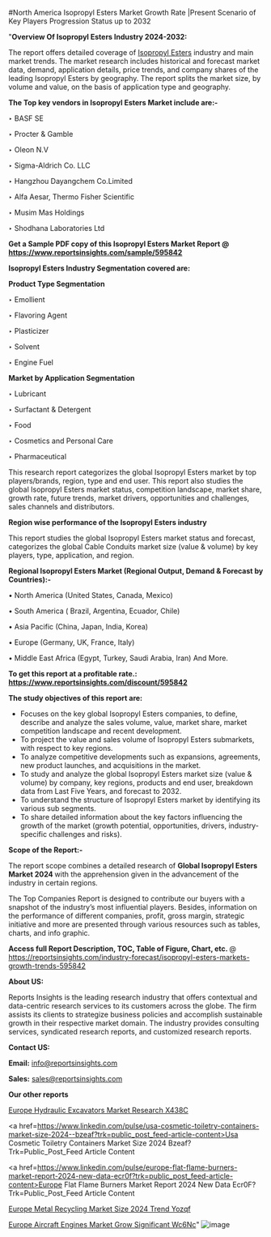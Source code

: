 #North America Isopropyl Esters Market Growth Rate |Present Scenario of Key Players Progression Status up to 2032

"<strong>Overview Of Isopropyl Esters Industry 2024-2032:</strong>

The report offers detailed coverage of <a href=https://www.reportsinsights.com/sample/595842>Isopropyl Esters</a> industry and main market trends. The market research includes historical and forecast market data, demand, application details, price trends, and company shares of the leading Isopropyl Esters by geography. The report splits the market size, by volume and value, on the basis of application type and geography.

<strong>The Top key vendors in Isopropyl Esters Market include are:- </strong>

‣ BASF SE


‣ Procter & Gamble


‣ Oleon N.V


‣ Sigma-Aldrich Co. LLC


‣ Hangzhou Dayangchem Co.Limited


‣ Alfa Aesar, Thermo Fisher Scientific


‣ Musim Mas Holdings


‣ Shodhana Laboratories Ltd

<strong>Get a Sample PDF copy of this Isopropyl Esters Market Report </strong><strong>@ <a href=https://www.reportsinsights.com/sample/595842 style=color:#0000ff;>https://www.reportsinsights.com/sample/595842</a> </strong>

<strong>Isopropyl Esters Industry Segmentation covered are:</strong>

<strong>Product Type Segmentation</strong>

‣    Emollient


‣ Flavoring Agent


‣ Plasticizer


‣ Solvent


‣ Engine Fuel

<strong>Market by Application Segmentation</strong>

‣   Lubricant


‣ Surfactant & Detergent


‣ Food


‣ Cosmetics and Personal Care


‣ Pharmaceutical

This research report categorizes the global Isopropyl Esters market by top players/brands, region, type and end user. This report also studies the global Isopropyl Esters market status, competition landscape, market share, growth rate, future trends, market drivers, opportunities and challenges, sales channels and distributors.

<strong>Region wise performance of the Isopropyl Esters industry</strong><strong> </strong>

This report studies the global Isopropyl Esters market status and forecast, categorizes the global Cable Conduits market size (value &amp; volume) by key players, type, application, and region. 

<strong>Regional Isopropyl Esters Market (Regional Output, Demand &amp; Forecast by Countries):-</strong>

• North America (United States, Canada, Mexico)

• South America ( Brazil, Argentina, Ecuador, Chile)

• Asia Pacific (China, Japan, India, Korea)

• Europe (Germany, UK, France, Italy)

• Middle East Africa (Egypt, Turkey, Saudi Arabia, Iran) And More.

<strong>To get this report at a profitable rate.: <a href=https://www.reportsinsights.com/discount/595842 style=color:#0000ff;>https://www.reportsinsights.com/discount/595842</a></strong>

<strong>The study objectives of this report are:</strong>
<ul>
  <li>Focuses on the key global Isopropyl Esters companies, to define, describe and analyze the sales volume, value, market share, market competition landscape and recent development.</li>
  <li>To project the value and sales volume of Isopropyl Esters submarkets, with respect to key regions.</li>
  <li>To analyze competitive developments such as expansions, agreements, new product launches, and acquisitions in the market.</li>
  <li>To study and analyze the global Isopropyl Esters market size (value &amp; volume) by company, key regions, products and end user, breakdown data from Last Five Years, and forecast to 2032.</li>
  <li>To understand the structure of Isopropyl Esters market by identifying its various sub segments.</li>
  <li>To share detailed information about the key factors influencing the growth of the market (growth potential, opportunities, drivers, industry-specific challenges and risks).</li>
</ul>
<strong>Scope of the Report:-</strong><strong> </strong>

The report scope combines a detailed research of <strong>Global Isopropyl Esters Market 2024 </strong>with the apprehension given in the advancement of the industry in certain regions.

The Top Companies Report is designed to contribute our buyers with a snapshot of the industry’s most influential players. Besides, information on the performance of different companies, profit, gross margin, strategic initiative and more are presented through various resources such as tables, charts, and info graphic.

<strong>Access full Report Description, TOC, Table of Figure, Chart, etc. </strong>@   <a href=https://reportsinsights.com/industry-forecast/isopropyl-esters-markets-growth-trends-595842 style=color:#0000ff;>https://reportsinsights.com/industry-forecast/isopropyl-esters-markets-growth-trends-595842</a>

<strong>About US:</strong>

Reports Insights is the leading research industry that offers contextual and data-centric research services to its customers across the globe. The firm assists its clients to strategize business policies and accomplish sustainable growth in their respective market domain. The industry provides consulting services, syndicated research reports, and customized research reports.

<strong>Contact US:</strong>

<p class=""""><b>Email:</b> <a href=mailto:info@reportsinsights.com>info@reportsinsights.com</a></p>
<p class=""""><b>Sales:</b> <a href=mailto:sales@reportsinsights.com>sales@reportsinsights.com</a></p>

<strong>Our other reports</strong>

<a href=https://www.linkedin.com/pulse/europe-hydraulic-excavators-market-research-x438c/>Europe Hydraulic Excavators Market Research X438C</a>

<a href=https://www.linkedin.com/pulse/usa-cosmetic-toiletry-containers-market-size-2024--bzeaf?trk=public_post_feed-article-content>Usa Cosmetic Toiletry Containers Market Size 2024  Bzeaf?Trk=Public_Post_Feed Article Content</a>

<a href=https://www.linkedin.com/pulse/europe-flat-flame-burners-market-report-2024-new-data-ecr0f?trk=public_post_feed-article-content>Europe Flat Flame Burners Market Report 2024 New Data Ecr0F?Trk=Public_Post_Feed Article Content</a>

<a href=https://www.linkedin.com/pulse/europe-metal-recycling-market-size-2024-trend-yozqf/>Europe Metal Recycling Market Size 2024 Trend Yozqf</a>

<a href=https://www.linkedin.com/pulse/europe-aircraft-engines-market-grow-significant-wc6nc/>Europe Aircraft Engines Market Grow Significant Wc6Nc</a>"
![image](https://github.com/ahaan12367/RIMarket24/assets/158471582/9eb37a5d-4251-41d1-b775-228d6552215f)
